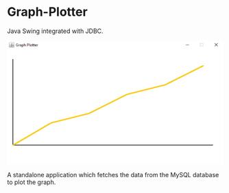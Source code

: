 # Graph-Plotter
Java Swing integrated with JDBC.

![Plotter Image](https://github.com/pradhumnpanchal/PracticeSess/blob/master/.idea/graphplotter.PNG)

A standalone application which fetches the data from the MySQL database to plot the graph.
